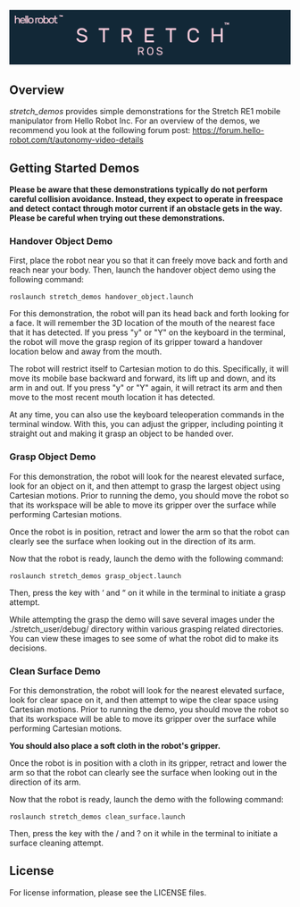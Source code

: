 ![](../images/banner.png)

## Overview

*stretch_demos* provides simple demonstrations for the Stretch RE1 mobile manipulator from Hello Robot Inc. For an overview of the demos, we recommend you look at the following forum post: https://forum.hello-robot.com/t/autonomy-video-details

## Getting Started Demos

**Please be aware that these demonstrations typically do not perform careful collision avoidance. Instead, they expect to operate in freespace and detect contact through motor current if an obstacle gets in the way. Please be careful when trying out these demonstrations.**

### Handover Object Demo

First, place the robot near you so that it can freely move back and forth and reach near your body. Then, launch the handover object demo using the following command: 

```
roslaunch stretch_demos handover_object.launch
```

For this demonstration, the robot will pan its head back and forth looking for a face. It will remember the 3D location of the mouth of the nearest face that it has detected. If you press "y" or "Y" on the keyboard in the terminal, the robot will move the grasp region of its gripper toward a handover location below and away from the mouth. 

The robot will restrict itself to Cartesian motion to do this. Specifically, it will move its mobile base backward and forward, its lift up and down, and its arm in and out. If you press "y" or "Y" again, it will retract its arm and then move to the most recent mouth location it has detected. 

At any time, you can also use the keyboard teleoperation commands in the terminal window. With this, you can adjust the gripper, including pointing it straight out and making it grasp an object to be handed over.

### Grasp Object Demo

For this demonstration, the robot will look for the nearest elevated surface, look for an object on it, and then attempt to grasp the largest object using Cartesian motions. Prior to running the demo, you should move the robot so that its workspace will be able to move its gripper over the surface while performing Cartesian motions. 

Once the robot is in position, retract and lower the arm so that the robot can clearly see the surface when looking out in the direction of its arm. 

Now that the robot is ready, launch the demo with the following command:

```
roslaunch stretch_demos grasp_object.launch
```

Then, press the key with ‘ and “ on it while in the terminal to initiate a grasp attempt.

While attempting the grasp the demo will save several images under the ./stretch_user/debug/ directory within various grasping related directories. You can view these images to see some of what the robot did to make its decisions.

### Clean Surface Demo

For this demonstration, the robot will look for the nearest elevated surface, look for clear space on it, and then attempt to wipe the clear space using Cartesian motions. Prior to running the demo, you should move the robot so that its workspace will be able to move its gripper over the surface while performing Cartesian motions. 

**You should also place a soft cloth in the robot's gripper.**

Once the robot is in position with a cloth in its gripper, retract and lower the arm so that the robot can clearly see the surface when looking out in the direction of its arm. 

Now that the robot is ready, launch the demo with the following command:

```
roslaunch stretch_demos clean_surface.launch
```

Then, press the key with the / and ? on it while in the terminal to initiate a surface cleaning attempt.

## License

For license information, please see the LICENSE files. 
